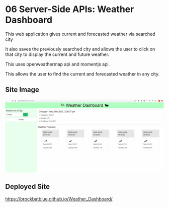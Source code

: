 # 06 Server-Side APIs: Weather Dashboard

This web application gives current and forecasted weather via searched city

It also saves the previously searched city and allows the user to click on that city to display the current and future weather.

This uses openweathermap api and momentjs api.

This allows the user to find the current and forecasted weather in any city.

## Site Image

![Weather Dashboard](assets/weatherDashboard.jpg)

## Deployed Site

https://brockbatblue.github.io/Weather_Dashboard/
